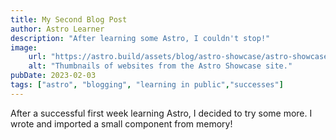 ```yaml
---
title: My Second Blog Post
author: Astro Learner
description: "After learning some Astro, I couldn't stop!"
image: 
    url: "https://astro.build/assets/blog/astro-showcase/astro-showcase-screenshot.jpg"
    alt: "Thumbnails of websites from the Astro Showcase site."
pubDate: 2023-02-03
tags: ["astro", "blogging", "learning in public","successes"]
---
```

After a successful first week learning Astro, I decided to try some more. I wrote and imported a small component from memory!